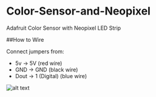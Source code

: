 # Color-Sensor-and-Neopixel
Adafruit Color Sensor with Neopixel LED Strip 

##How to Wire

Connect jumpers from:
* 5v -> 5V (red wire)
* GND -> GND (black wire)
* Dout -> 1 (Digital) (blue wire)


![alt text](https://code.nikiselken.com/img/LEDstrip_Uno.png "Wiring Diagram")

